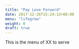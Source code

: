 ```yaml
---
title: "Pay Love Forward"
date: 2017-12-26T15:24:13+08:00
menu: "lifegrow"
weight: 0
draft: true
---
```


This is the menu of XX to serve
